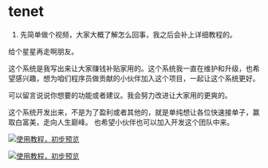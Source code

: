 # tenet

1. 先简单做个视频，大家大概了解怎么回事，我之后会补上详细教程的。

给个星星再走啊朋友。

这个系统是我写出来让大家赚钱补贴家用的。这个系统我一直在维护和升级，也希望感兴趣，想为咱们程序员做贡献的小伙伴加入这个项目，一起让这个系统更好。

可以留言说说你想要的功能或者建议。我会努力改进让大家用的更爽的。

这个系统开发出来，不是为了盈利或者其他的，就是单纯想让各位快速接单子，赢取白富美，走向人生巅峰。
也希望小伙伴也可以加入开发这个团队中来。

[![使用教程，初步预览](https://img.youtube.com/vi/9DpPJcnlNcU/0.jpg)](https://www.youtube.com/watch?v=9DpPJcnlNcU)

[![使用教程，初步预览](https://m.ykimg.com/054F0601605B6DAF0000013CF5009060)](https://v.youku.com/v_show/id_XNTEyNjg5MjcwMA==.html)

